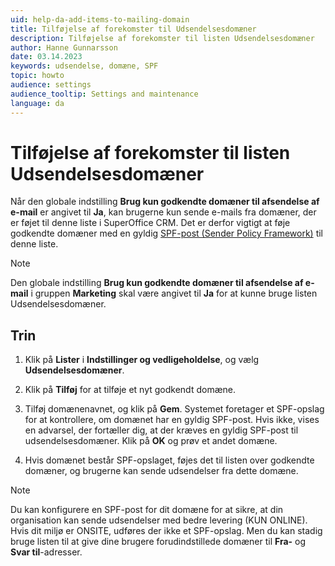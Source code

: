 ```yaml
---
uid: help-da-add-items-to-mailing-domain
title: Tilføjelse af forekomster til Udsendelsesdomæner
description: Tilføjelse af forekomster til listen Udsendelsesdomæner
author: Hanne Gunnarsson
date: 03.14.2023
keywords: udsendelse, domæne, SPF
topic: howto
audience: settings
audience_tooltip: Settings and maintenance
language: da
---
```


# Tilføjelse af forekomster til listen Udsendelsesdomæner

Når den globale indstilling **Brug kun godkendte domæner til afsendelse af e-mail** er angivet til **Ja**, kan brugerne kun sende e-mails fra domæner, der er føjet til denne liste i SuperOffice CRM. Det er derfor vigtigt at føje godkendte domæner med en gyldig [SPF-post (Sender Policy Framework)][1] til denne liste.

> [!NOTE]
> Den globale indstilling **Brug kun godkendte domæner til afsendelse af e-mail** i gruppen **Marketing** skal være angivet til **Ja** for at kunne bruge listen Udsendelsesdomæner.

## Trin

1. Klik på **Lister** i **Indstillinger og vedligeholdelse**, og vælg **Udsendelsesdomæner**.

1. Klik på **Tilføj** for at tilføje et nyt godkendt domæne.

1. Tilføj domænenavnet, og klik på **Gem**. Systemet foretager et SPF-opslag for at kontrollere, om domænet har en gyldig SPF-post. Hvis ikke, vises en advarsel, der fortæller dig, at der kræves en gyldig SPF-post til udsendelsesdomæner. Klik på **OK** og prøv et andet domæne.

1. Hvis domænet består SPF-opslaget, føjes det til listen over godkendte domæner, og brugerne kan sende udsendelser fra dette domæne.

> [!NOTE]
> Du kan konfigurere en SPF-post for dit domæne for at sikre, at din organisation kan sende udsendelser med bedre levering (KUN ONLINE). Hvis dit miljø er ONSITE, udføres der ikke et SPF-opslag. Men du kan stadig bruge listen til at give dine brugere forudindstillede domæner til **Fra-** og **Svar til**-adresser.

<!-- Referenced links -->
[1]: https://docs.superoffice.com/en/email/mailgun/spf/index.html

<!-- Referenced images -->
